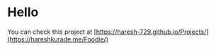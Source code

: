 # Hello 
You can check this project at [https://haresh-729.github.io/Projects/](https://hareshkurade.me/Foodie/)

